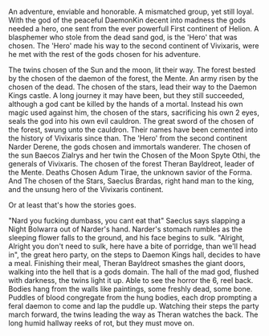 
An adventure, enviable and honorable. A mismatched group, yet still loyal. With the god of the peaceful DaemonKin decent into madness the gods needed a hero, one sent from the ever powerfull First continent of Helion. A blasphemer who stole from the dead sand god, is the 'Hero' that was chosen. The 'Hero' made his way to the second continent of Vivixaris, were he met with the rest of the gods chosen for his adventure. 

The twins chosen of the Sun and the moon, lit their way. The forest bested by the chosen of the daemon of the forest, the Mente. An army risen by the chosen of the dead. The chosen of the stars, lead their way to the Daemon Kings castle. A long journey it may have been, but they still succeeded, although a god cant be killed by the hands of a mortal. Instead his own magic used against him, the chosen of the stars, sacrificing his own 2 eyes, seals the god into his own evil cauldron. The great sword of the chosen of the forest, swung unto the cauldron. Their names have been cemented into the history of Vivixaris since than. The 'Hero' from the second continent Narder Derene, the gods chosen and immortals wanderer. The chosen of the sun Baecos Zialrys and her twin the Chosen of the Moon Spyte Othi, the generals of Vivixaris. The chosen of the forest Theran Bayldreot, leader of the Mente. Deaths Chosen Adum Tirae, the unknown savior of the Forma. And The chosen of the Stars, Saeclus Brardas, right hand man to the king, and the unsung hero of the Vivixaris continent. 

Or at least that's how the stories goes.


"Nard you fucking dumbass, you cant eat that" Saeclus says slapping a Night Bolwarra out of Narder's hand. Narder's stomach rumbles as the sleeping flower falls to the ground, and his face begins to sulk. "Alright, Alright you don't need to sulk, here have a bite of porridge, than we'll head in", the great hero party, on the steps to Daemon Kings hall, decides to have a meal. Finishing their meal, Theran Bayldreot smashes the giant doors, walking into the hell that is a gods domain. The hall of the mad god, flushed with darkness, the twins light it up. Able to see the horror the 6, reel back. Bodies hang from the walls like paintings, some freshly dead, some bone. Puddles of blood congregate from the hung bodies, each drop prompting a feral daemon to come and lap the puddle up. Watching their steps the party march forward, the twins leading the way as Theran watches the back. The long humid hallway reeks of rot, but they must move on. 